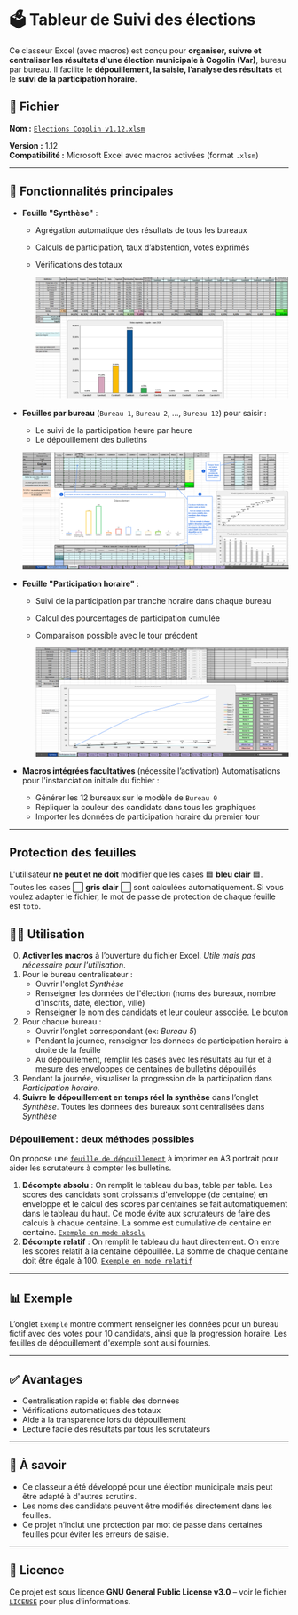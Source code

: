 # 🗳️ Tableur de Suivi des élections

Ce classeur Excel (avec macros) est conçu pour **organiser, suivre et centraliser les résultats d'une élection municipale à Cogolin (Var)**, bureau par bureau. Il facilite le **dépouillement, la saisie, l’analyse des résultats** et le **suivi de la participation horaire**.

## 📁 Fichier
**Nom :** [`Elections Cogolin v1.12.xlsm`](./Elections%20Cogolin%20v1.12.xlsm)

**Version :** 1.12  
**Compatibilité :** Microsoft Excel avec macros activées (format `.xlsm`)

---

## 🔧 Fonctionnalités principales

- **Feuille "Synthèse"** :
  - Agrégation automatique des résultats de tous les bureaux
  - Calculs de participation, taux d’abstention, votes exprimés
  - Vérifications des totaux
    
    ![Aperçu de la feuille Synthèse](./Capture%20d’écran%20Synthèse.png)
    
- **Feuilles par bureau** (`Bureau 1`, `Bureau 2`, ..., `Bureau 12`) pour saisir :
  - Le suivi de la participation heure par heure
  - Le dépouillement des bulletins
    
  ![Aperçu de la feuille Bureau](./Capture%20d’écran%20Bureau%20exemple.png)

- **Feuille "Participation horaire"** :
  - Suivi de la participation par tranche horaire dans chaque bureau
  - Calcul des pourcentages de participation cumulée
  - Comparaison possible avec le tour précdent
    
    ![Aperçu de la feuille Participation horaire](./Capture%20d’écran%20Participation%20horaire.png)
    
- **Macros intégrées facultatives** (nécessite l’activation) Automatisations pour l'instanciation initiale du fichier :
  - Générer les 12 bureaux sur le modèle de `Bureau 0`
  - Répliquer la couleur des candidats dans tous les graphiques
  - Importer les données de participation horaire du premier tour

---

## Protection des feuilles

L'utilisateur __ne peut et ne doit__ modifier que les cases 🟦 **bleu clair** 🟦. Toutes les cases ⬜ **gris clair** ⬜ sont calculées automatiquement. Si vous voulez adapter le fichier, le mot de passe de protection de chaque feuille est `toto`.

## 🧑‍💻 Utilisation

0. **Activer les macros** à l’ouverture du fichier Excel. *Utile mais pas nécessaire pour l'utilisation*.
1. Pour le bureau centralisateur :
   - Ouvrir l'onglet *Synthèse*
   - Renseigner les données de l'élection (noms des bureaux, nombre d'inscrits, date, élection, ville)
   - Renseigner le nom des candidats et leur couleur associée. Le bouton
2. Pour chaque bureau :
   - Ouvrir l’onglet correspondant (ex: *Bureau 5*)
   - Pendant la journée, renseigner les données de participation horaire à droite de la feuille
   - Au dépouillement, remplir les cases avec les résultats au fur et à mesure des enveloppes de centaines de bulletins dépouillés
3. Pendant la journée, visualiser la progression de la participation dans *Participation horaire*.
4. **Suivre le dépouillement en temps réel la synthèse** dans l’onglet *Synthèse*. Toutes les données des bureaux sont centralisées dans *Synthèse*

### Dépouillement : deux méthodes possibles

On propose une [`feuille de dépouillement`](./Feuille_depouillement.xlsx) à imprimer en A3 portrait pour aider les scrutateurs à compter les bulletins.

1. **Décompte absolu** : On remplit le tableau du bas, table par table. Les scores des candidats sont croissants d'enveloppe (de centaine) en enveloppe et le calcul des scores par centaines se fait automatiquement dans le tableau du haut. Ce mode évite aux scrutateurs de faire des calculs à chaque centaine. La somme est cumulative de centaine en centaine.
[`Exemple en mode absolu`](./Feuille_depouillement%20exemple%20absolu.pdf)
2. **Décompte relatif** : On remplit le tableau du haut directement. On entre les scores relatif à la centaine dépouillée. La somme de chaque centaine doit être égale à 100.
[`Exemple en mode relatif`](./Feuille_depouillement%20exemple%20relatif.pdf)

---

## 📊 Exemple

L’onglet `Exemple` montre comment renseigner les données pour un bureau fictif avec des votes pour 10 candidats, ainsi que la progression horaire. Les feuilles de dépouillement d'exemple sont ausi fournies.

---

## ✅ Avantages

- Centralisation rapide et fiable des données
- Vérifications automatiques des totaux
- Aide à la transparence lors du dépouillement
- Lecture facile des résultats par tous les scrutateurs

---

## 📌 À savoir

- Ce classeur a été développé pour une élection municipale mais peut être adapté à d'autres scrutins.
- Les noms des candidats peuvent être modifiés directement dans les feuilles.
- Ce projet n’inclut une protection par mot de passe dans certaines feuilles pour éviter les erreurs de saisie.

---

## 📄 Licence

Ce projet est sous licence **GNU General Public License v3.0** – voir le fichier [`LICENSE`](./LICENSE) pour plus d’informations.

